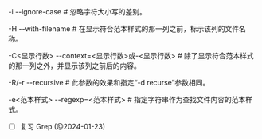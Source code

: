 
-i --ignore-case # 忽略字符大小写的差别。


-H --with-filename # 在显示符合范本样式的那一列之前，标示该列的文件名称。


-C<显示行数> --context=<显示行数>或-<显示行数> # 除了显示符合范本样式的那一列之外，并显示该列之前后的内容。


-R/-r --recursive # 此参数的效果和指定“-d recurse”参数相同。


-e<范本样式> --regexp=<范本样式> # 指定字符串作为查找文件内容的范本样式。


- [ ]  复习 Grep (@2024-01-23)